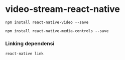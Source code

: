 # video-stream-react-native

```
npm install react-native-video --save

npm install react-native-media-controls --save

```

### Linking dependensi

```
react-native link

```
